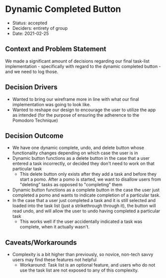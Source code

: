 # Dynamic Completed Button

* Status: accepted
* Deciders: entirety of group
* Date: 2021-02-25

## Context and Problem Statement

We made a significant amount of decisions regarding our final task-list implementation - specifically with regard to the dynamic completed button - and we need to log those.

## Decision Drivers

* Wanted to bring our wireframe more in line with what our final implementation was going to look like.
* Wanted to reshape our design to encourage the user to utilize the app as intended (for the purpose of ensuring the adherence to the Pomodoro Technique)

## Decision Outcome

* We have one dynamic complete, undo, and delete button whose functionality changes depending on which case the user is in
* Dynamic button functions as a delete button in the case that a user entered a task incorrectly, or decided they don't need to work on that particular task
  * This delete button only exists after they add a task and before they start a pomo. After a pomo is started, we want to disallow users from "deleting" tasks as opposed to "completing" them
* Dynamic button functions as a complete button in the case the user just completed a pomo and wants to indicate completion of a particular task.
* In the case that a user just completed a task and it is still selected and loaded into the task list (just a strikethrough through it), the button will read undo, and will allow the user to undo having completed a particular task
  * This works well if the user accidentally indicated a task was complete, when it actually wasn't.

## Caveats/Workarounds

* Complexity is a bit higher than previously, so novice, non-tech savvy users may find these features not helpful
  * Workaround: Task list is an optional feature, and users who do not use the task list are not exposed to any of this complexity.
  